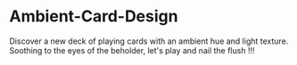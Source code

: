 # Ambient-Card-Design
Discover a new deck of playing cards with an ambient hue and light texture. Soothing to the eyes of the beholder, let's play and nail the flush !!!
